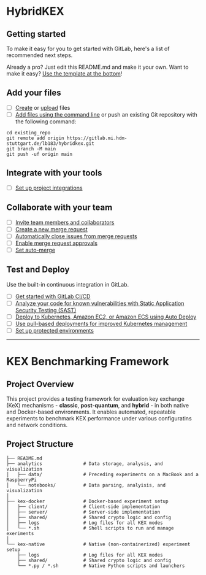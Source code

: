 # HybridKEX



## Getting started

To make it easy for you to get started with GitLab, here's a list of recommended next steps.

Already a pro? Just edit this README.md and make it your own. Want to make it easy? [Use the template at the bottom](#editing-this-readme)!

## Add your files

- [ ] [Create](https://docs.gitlab.com/ee/user/project/repository/web_editor.html#create-a-file) or [upload](https://docs.gitlab.com/ee/user/project/repository/web_editor.html#upload-a-file) files
- [ ] [Add files using the command line](https://docs.gitlab.com/ee/gitlab-basics/add-file.html#add-a-file-using-the-command-line) or push an existing Git repository with the following command:

```
cd existing_repo
git remote add origin https://gitlab.mi.hdm-stuttgart.de/lb183/hybridkex.git
git branch -M main
git push -uf origin main
```

## Integrate with your tools

- [ ] [Set up project integrations](https://gitlab.mi.hdm-stuttgart.de/lb183/hybridkex/-/settings/integrations)

## Collaborate with your team

- [ ] [Invite team members and collaborators](https://docs.gitlab.com/ee/user/project/members/)
- [ ] [Create a new merge request](https://docs.gitlab.com/ee/user/project/merge_requests/creating_merge_requests.html)
- [ ] [Automatically close issues from merge requests](https://docs.gitlab.com/ee/user/project/issues/managing_issues.html#closing-issues-automatically)
- [ ] [Enable merge request approvals](https://docs.gitlab.com/ee/user/project/merge_requests/approvals/)
- [ ] [Set auto-merge](https://docs.gitlab.com/ee/user/project/merge_requests/merge_when_pipeline_succeeds.html)

## Test and Deploy

Use the built-in continuous integration in GitLab.

- [ ] [Get started with GitLab CI/CD](https://docs.gitlab.com/ee/ci/quick_start/index.html)
- [ ] [Analyze your code for known vulnerabilities with Static Application Security Testing (SAST)](https://docs.gitlab.com/ee/user/application_security/sast/)
- [ ] [Deploy to Kubernetes, Amazon EC2, or Amazon ECS using Auto Deploy](https://docs.gitlab.com/ee/topics/autodevops/requirements.html)
- [ ] [Use pull-based deployments for improved Kubernetes management](https://docs.gitlab.com/ee/user/clusters/agent/)
- [ ] [Set up protected environments](https://docs.gitlab.com/ee/ci/environments/protected_environments.html)

***

# KEX Benchmarking Framework
## Project Overview
This project provides a testing framework for evaluation key exchange (KeX) mechanisms - **classic**, **post-quantum**, and **hybrid** - in both native and Docker-based environments. It enables automated, repeatable experiments to benchmark KEX performance under various configuratins and network conditions.

## Project Structure

```
├── README.md
├── analytics               # Data storage, analysis, and visualization
│   ├── data/               # Preceding experiments on a MacBook and a RaspberryPi
│   └── notebooks/          # Data parsing, analyisis, and visualization
│
├── kex-docker              # Docker-based experiment setup
│   ├── client/             # Client-side implementation
│   ├── server/             # Server-side implementation
│   ├── shared/             # Shared crypto logic and config
│   ├── logs                # Log files for all KEX modes
│   └── *.sh                # Shell scripts to run and manage exeriments
│
└── kex-native              # Native (non-containerized) experiment setup
    ├── logs                # Log files for all KEX modes
    ├── shared/             # Shared crypto logic and config
    └── *.py / *.sh         # Native Python scripts and launchers
```